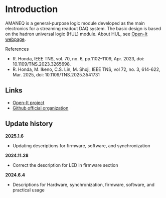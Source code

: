 # Introduction

AMANEQ is a general-purpose logic module developed as the main electronics for a streaming readout DAQ system.
The basic design is based on the hadron universal logic (HUL) module. About HUL, see [Open-It webpage](https://openit.kek.jp/project/HUL/HUL).

References
- R. Honda, IEEE TNS, vol. 70, no. 6, pp.1102–1109, Apr. 2023, doi: 10.1109/TNS.2023.3265698.
- R. Honda, M. Ikeno, C.S. Lin, M. Shoji, IEEE TNS, vol 72, no. 3, 614-622, Mar. 2025, doi: 10.1109/TNS.2025.3541731


## Links

- [Open-It project](https://openit.kek.jp/project/StrHRTDC/StrHRTDC)
- [Github official organization](https://github.com/AMANEQ-official)

## Update history

**2025.1.6**

* Updating descriptions for firmware, software, and synchronization

**2024.11.28**

* Correct the description for LED in firmware section

**2024.6.4**

* Descriptions for Hardware, synchronization, firmware, software, and practical usage

